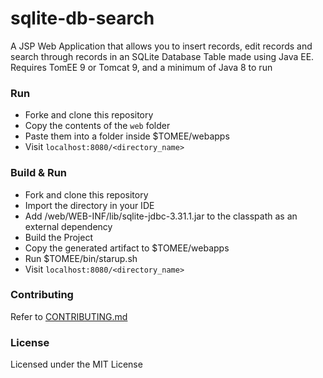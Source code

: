 # sqlite-db-search
A JSP Web Application that allows you to insert records, edit records and search through records in an SQLite Database Table made using Java EE.  
Requires TomEE 9 or Tomcat 9, and a minimum of Java 8 to run  


### Run
* Forke and clone this repository
* Copy the contents of the `web` folder
* Paste them into a folder inside $TOMEE/webapps
* Visit `localhost:8080/<directory_name>`

### Build & Run
* Fork and clone this repository
* Import the directory in your IDE
* Add /web/WEB-INF/lib/sqlite-jdbc-3.31.1.jar to the classpath as an external dependency
* Build the Project
* Copy the generated artifact to $TOMEE/webapps
* Run $TOMEE/bin/starup.sh
* Visit `localhost:8080/<directory_name>`

### Contributing
Refer to [CONTRIBUTING.md](https://github.com/easylibsoft/sqlite-db-search/blob/master/CONTRIBUTING.md)

### License
Licensed under the MIT License  

